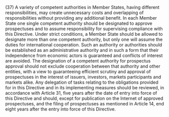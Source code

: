 (37) A variety of competent authorities in Member States, having different responsibilities, may create unnecessary costs and overlapping of responsibilities without providing any additional benefit. In each Member State one single competent authority should be designated to approve prospectuses and to assume responsibility for supervising compliance with this Directive. Under strict conditions, a Member State should be allowed to designate more than one competent authority, but only one will assume the duties for international cooperation. Such an authority or authorities should be established as an administrative authority and in such a form that their independence from economic actors is guaranteed and conflicts of interest are avoided. The designation of a competent authority for prospectus approval should not exclude cooperation between that authority and other entities, with a view to guaranteeing efficient scrutiny and approval of prospectuses in the interest of issuers, investors, markets participants and markets alike. Any delegation of tasks relating to the obligations provided for in this Directive and in its implementing measures should be reviewed, in accordance with Article 31, five years after the date of entry into force of this Directive and should, except for publication on the Internet of approved prospectuses, and the filing of prospectuses as mentioned in Article 14, end eight years after the entry into force of this Directive.